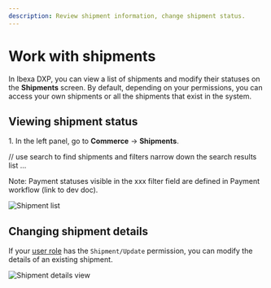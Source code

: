 ```yaml
---
description: Review shipment information, change shipment status.
---
```


# Work with shipments

In Ibexa DXP, you can view a list of shipments and modify their statuses on the **Shipments** screen.
By default, depending on your permissions, you can access your own shipments or all the shipments that exist in the system.

## Viewing shipment status

1\. In the left panel, go to **Commerce** -> **Shipments**.

// use search to find shipments and filters narrow down the search results list
...

Note: Payment statuses visible in the xxx filter field are defined in Payment workflow (link to dev doc).


![Shipment list](img/shipment_list.png)


## Changing shipment details

If your [user role](../permission_management/work_with_permissions.md) has the `Shipment/Update` permission, you can modify the details of an existing shipment. 

![Shipment details view](img/shipment_list.png)